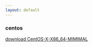 ```yaml
---
layout: default
---
```


### centos
[download CentOS-X-X86_64-MIMIMAL](https://www.centos.org/download/)

